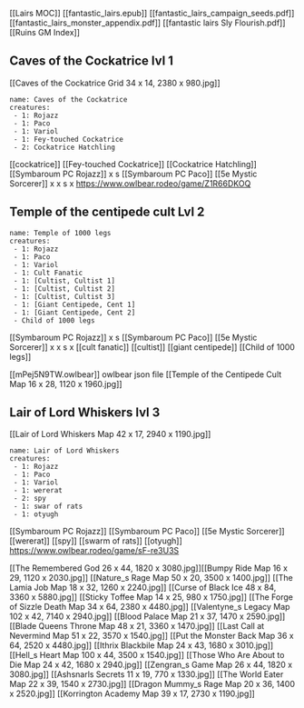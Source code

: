 [[Lairs MOC]]
[[fantastic_lairs.epub]]
[[fantastic_lairs_campaign_seeds.pdf]]
[[fantastic_lairs_monster_appendix.pdf]]
[[fantastic lairs Sly Flourish.pdf]]
[[Ruins GM Index]]

## Caves of the Cockatrice lvl 1
[[Caves of the Cockatrice Grid 34 x 14, 2380 x 980.jpg]]
```encounter
name: Caves of the Cockatrice
creatures:
 - 1: Rojazz
 - 1: Paco
 - 1: Variol
 - 1: Fey-touched Cockatrice
 - 2: Cockatrice Hatchling
```
[[cockatrice]]
[[Fey-touched Cockatrice]]
[[Cockatrice Hatchling]]
[[Symbaroum PC Rojazz]] x s
[[Symbaroum PC Paco]]
[[5e Mystic Sorcerer]] x x s x
https://www.owlbear.rodeo/game/Z1R66DKOQ

## Temple of the centipede cult Lvl 2
```encounter
name: Temple of 1000 legs
creatures:
 - 1: Rojazz
 - 1: Paco
 - 1: Variol
 - 1: Cult Fanatic
 - 1: [Cultist, Cultist 1]
 - 1: [Cultist, Cultist 2]
 - 1: [Cultist, Cultist 3]
 - 1: [Giant Centipede, Cent 1]
 - 1: [Giant Centipede, Cent 2]
 - Child of 1000 legs
```
[[Symbaroum PC Rojazz]] x s
[[Symbaroum PC Paco]]
[[5e Mystic Sorcerer]] x x s x
[[cult fanatic]]
[[cultist]]
[[giant centipede]]
[[Child of 1000 legs]]


[[mPej5N9TW.owlbear]] owlbear json file
[[Temple of the Centipede Cult Map 16 x 28, 1120 x 1960.jpg]]

## Lair of Lord Whiskers lvl 3
[[Lair of Lord Whiskers Map 42 x 17, 2940 x 1190.jpg]]
```encounter
name: Lair of Lord Whiskers
creatures:
 - 1: Rojazz
 - 1: Paco
 - 1: Variol
 - 1: wererat
 - 2: spy
 - 1: swar of rats
 - 1: otyugh
```
[[Symbaroum PC Rojazz]]
[[Symbaroum PC Paco]]
[[5e Mystic Sorcerer]]
[[wererat]]
[[spy]]
[[swarm of rats]]
[[otyugh]]
https://www.owlbear.rodeo/game/sF-re3U3S


[[The Remembered God 26 x 44, 1820 x 3080.jpg]][[Bumpy Ride Map 16 x 29, 1120 x 2030.jpg]]
[[Nature_s Rage Map 50 x 20, 3500 x 1400.jpg]]
[[The Lamia Job Map 18 x 32, 1260 x 2240.jpg]]
[[Curse of Black Ice 48 x 84, 3360 x 5880.jpg]]
[[Sticky Toffee Map 14 x 25, 980 x 1750.jpg]]
[[The Forge of Sizzle Death Map 34 x 64, 2380 x 4480.jpg]]
[[Valentyne_s Legacy Map 102 x 42, 7140 x 2940.jpg]]
[[Blood Palace Map 21 x 37, 1470 x 2590.jpg]]
[[Blade Queens Throne Map 48 x 21, 3360 x 1470.jpg]]
[[Last Call at Nevermind Map 51 x 22, 3570 x 1540.jpg]]
[[Put the Monster Back Map 36 x 64, 2520 x 4480.jpg]]
[[Ithrix Blackbile Map 24 x 43, 1680 x 3010.jpg]]
[[Hell_s Heart Map 100 x 44, 3500 x 1540.jpg]]
[[Those Who Are About to Die Map 24 x 42, 1680 x 2940.jpg]]
[[Zengran_s Game Map 26 x 44, 1820 x 3080.jpg]]
[[Ashsnarls Secrets 11 x 19, 770 x 1330.jpg]]
[[The World Eater Map 22 x 39, 1540 x 2730.jpg]]
[[Dragon Mummy_s Rage Map 20 x 36, 1400 x 2520.jpg]]
[[Korrington Academy Map 39 x 17, 2730 x 1190.jpg]]